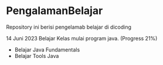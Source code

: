 # PengalamanBelajar
Repository ini berisi pengelamab belajar di dicoding

14 Juni 2023
Belajar Kelas mulai program java. (Progress 21%)
* Belajar Java Fundamentals
* Belajar Tools Java
